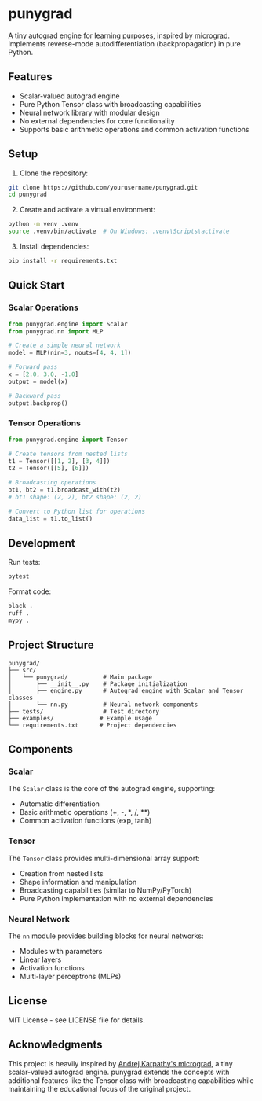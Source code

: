 # punygrad

A tiny autograd engine for learning purposes, inspired by [micrograd](https://github.com/karpathy/micrograd). Implements reverse-mode autodifferentiation (backpropagation) in pure Python.

## Features

- Scalar-valued autograd engine
- Pure Python Tensor class with broadcasting capabilities
- Neural network library with modular design
- No external dependencies for core functionality
- Supports basic arithmetic operations and common activation functions

## Setup

1. Clone the repository:
```bash
git clone https://github.com/yourusername/punygrad.git
cd punygrad
```

2. Create and activate a virtual environment:
```bash
python -m venv .venv
source .venv/bin/activate  # On Windows: .venv\Scripts\activate
```

3. Install dependencies:
```bash
pip install -r requirements.txt
```

## Quick Start

### Scalar Operations

```python
from punygrad.engine import Scalar
from punygrad.nn import MLP

# Create a simple neural network
model = MLP(nin=3, nouts=[4, 4, 1])

# Forward pass
x = [2.0, 3.0, -1.0]
output = model(x)

# Backward pass
output.backprop()
```

### Tensor Operations

```python
from punygrad.engine import Tensor

# Create tensors from nested lists
t1 = Tensor([[1, 2], [3, 4]])
t2 = Tensor([[5], [6]])

# Broadcasting operations
bt1, bt2 = t1.broadcast_with(t2)
# bt1 shape: (2, 2), bt2 shape: (2, 2)

# Convert to Python list for operations
data_list = t1.to_list()
```

## Development

Run tests:
```bash
pytest
```

Format code:
```bash
black .
ruff .
mypy .
```

## Project Structure
```
punygrad/
├── src/
│   └── punygrad/          # Main package
│       ├── __init__.py    # Package initialization
│       ├── engine.py      # Autograd engine with Scalar and Tensor classes
│       └── nn.py          # Neural network components
├── tests/                 # Test directory
├── examples/             # Example usage
└── requirements.txt      # Project dependencies
```

## Components

### Scalar

The `Scalar` class is the core of the autograd engine, supporting:
- Automatic differentiation
- Basic arithmetic operations (+, -, *, /, **)
- Common activation functions (exp, tanh)

### Tensor

The `Tensor` class provides multi-dimensional array support:
- Creation from nested lists
- Shape information and manipulation
- Broadcasting capabilities (similar to NumPy/PyTorch)
- Pure Python implementation with no external dependencies

### Neural Network

The `nn` module provides building blocks for neural networks:
- Modules with parameters
- Linear layers
- Activation functions
- Multi-layer perceptrons (MLPs)

## License

MIT License - see LICENSE file for details.

## Acknowledgments

This project is heavily inspired by [Andrej Karpathy's micrograd](https://github.com/karpathy/micrograd), a tiny scalar-valued autograd engine. punygrad extends the concepts with additional features like the Tensor class with broadcasting capabilities while maintaining the educational focus of the original project.
